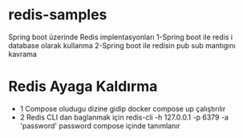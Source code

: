 # redis-samples
Spring boot üzerinde Redis implentasyonları
1-Spring boot ile redis i database olarak kullanma
2-Spring boot ile redisin pub sub mantıgını kavrama 

# Redis Ayaga Kaldırma 
- 1 Compose oludugu dizine gidip docker compose up çalıştırılır
- 2 Redis CLI dan baglanmak için 
redis-cli -h 127.0.0.1 -p 6379 -a 'password' password compose içinde tanımlanır
